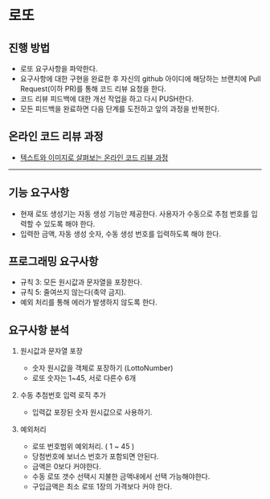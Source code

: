 # 로또
## 진행 방법
* 로또 요구사항을 파악한다.
* 요구사항에 대한 구현을 완료한 후 자신의 github 아이디에 해당하는 브랜치에 Pull Request(이하 PR)를 통해 코드 리뷰 요청을 한다.
* 코드 리뷰 피드백에 대한 개선 작업을 하고 다시 PUSH한다.
* 모든 피드백을 완료하면 다음 단계를 도전하고 앞의 과정을 반복한다.

## 온라인 코드 리뷰 과정
* [텍스트와 이미지로 살펴보는 온라인 코드 리뷰 과정](https://github.com/next-step/nextstep-docs/tree/master/codereview)

---
## 기능 요구사항

* 현재 로또 생성기는 자동 생성 기능만 제공한다. 사용자가 수동으로 추첨 번호를 입력할 수 있도록 해야 한다.
* 입력한 금액, 자동 생성 숫자, 수동 생성 번호를 입력하도록 해야 한다.


## 프로그래밍 요구사항
* 규칙 3: 모든 원시값과 문자열을 포장한다.
* 규칙 5: 줄여쓰지 않는다(축약 금지).
* 예외 처리를 통해 에러가 발생하지 않도록 한다.


## 요구사항 분석

1. 원시값과 문자열 포장
   * 숫자 원시값을 객체로 포장하기 (LottoNumber)
   * 로또 숫자는 1~45, 서로 다른수 6개


2. 수동 추첨번호 입력 로직 추가
   * 입력값 포장된 숫자 원시값으로 사용하기.


3. 예외처리
   * 로또 번호범위 예외처리. ( 1 ~ 45 )
   * 당첨번호에 보너스 번호가 포함되면 안된다.
   * 금액은 0보다 커야한다.
   * 수동 로또 갯수 선택시 지불한 금액내에서 선택 가능해야한다.
   * 구입금액은 최소 로또 1장의 가격보다 커야 한다.